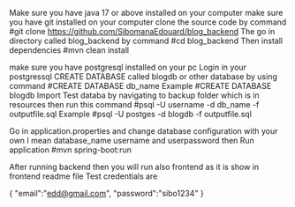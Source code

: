 Make sure you have java 17 or above installed on your computer 
make sure you have git installed on your computer 
clone the source code by command
#git clone https://github.com/SibomanaEdouard/blog_backend
The go in directory called blog_backend by command 
#cd blog_backend
Then install dependencies
#mvn clean install

make sure you have postgresql installed on your pc 
Login in your postgressql
CREATE DATABASE called blogdb 
or other database by using command 
#CREATE DATABASE db_name 
Example 
#CREATE DATABASE blogdb
Import Test  databa by navigating to backup folder which is in resources 
then run this command 
#psql -U username -d db_name -f outputfile.sql
Example
#psql -U postges -d blogdb -f outputfile.sql

Go in application.properties and change database configuration with  your own
I mean database_name
username and userpassword
then Run application 
#mvn spring-boot:run

After running backend then you will run also frontend as it is show in frontend readme file 
Test credentials  are 

{
    "email":"edd@gmail.com",
    "password":"sibo1234"
}

